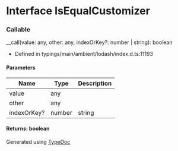 # Interface IsEqualCustomizer


### Callable
__call(value: any, other: any, indexOrKey?: number | string): boolean
  
* Defined in typings/main/ambient/lodash/index.d.ts:11193


#### Parameters

| Name | Type | Description |
| ---- | ---- | ---- |
| value | any|  |
| other | any|  |
| indexOrKey? | number | string|  |

#### Returns: boolean



Generated using [TypeDoc](http://typedoc.io)
